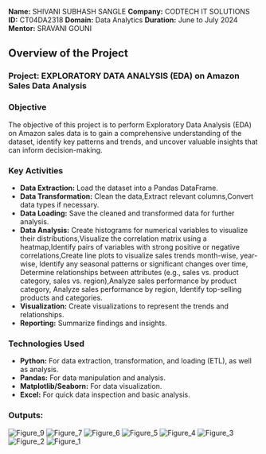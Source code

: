 **Name:** SHIVANI SUBHASH SANGLE
**Company:** CODTECH IT SOLUTIONS
**ID:** CT04DA2318
**Domain:** Data Analytics
**Duration:** June to July 2024
**Mentor:** SRAVANI GOUNI

## Overview of the Project

### Project: EXPLORATORY DATA ANALYSIS (EDA) on Amazon Sales Data Analysis
### Objective
The objective of this project is to perform Exploratory Data Analysis (EDA) on Amazon sales data is to gain a comprehensive understanding of the dataset, identify key patterns and trends, and uncover valuable insights that can inform decision-making.

### Key Activities                                                                                                    
- **Data Extraction:** Load the dataset into a Pandas DataFrame.
- **Data Transformation:** Clean the data,Extract relevant columns,Convert data types if necessary.
- **Data Loading:** Save the cleaned and transformed data for further analysis.
- **Data Analysis:** Create histograms for numerical variables to visualize their distributions,Visualize the correlation matrix using a heatmap,Identify pairs of variables with strong positive or negative correlations,Create line plots to visualize sales trends month-wise, year-wise, Identify any seasonal patterns or significant changes over time, Determine relationships between attributes (e.g., sales vs. product category, sales vs. region),Analyze sales performance by product category, Analyze sales performance by region, Identify top-selling products and categories.
- **Visualization:** Create visualizations to represent the trends and relationships.
- **Reporting:** Summarize findings and insights.


### Technologies Used
- **Python:** For data extraction, transformation, and loading (ETL), as well as analysis.
- **Pandas:** For data manipulation and analysis.
- **Matplotlib/Seaborn:** For data visualization.
- **Excel:** For quick data inspection and basic analysis.



  
### Outputs:
![Figure_9](https://github.com/user-attachments/assets/f3bffdfa-0e18-464f-86dc-bcde2c4c8ff2)
![Figure_7](https://github.com/user-attachments/assets/ad18a509-4aa1-4519-a59c-68e55155b7a7)
![Figure_6](https://github.com/user-attachments/assets/cdb3f3f4-f7af-4fc6-9756-8f68b6592a3c)
![Figure_5](https://github.com/user-attachments/assets/4c6f62e0-5991-4726-9107-07be5c12a065)
![Figure_4](https://github.com/user-attachments/assets/ed0ec7c5-248c-4fc1-8496-b4c3ad78fb41)
![Figure_3](https://github.com/user-attachments/assets/07917c32-b35f-4271-b8c9-efbd53b3d406)
![Figure_2](https://github.com/user-attachments/assets/ca02513c-d6d8-4c1f-8326-fb3ba4dada54)
![Figure_1](https://github.com/user-attachments/assets/50af4ab6-f45a-4504-b2d1-35b06ac57109)

